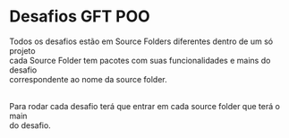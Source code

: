 <h1>Desafios GFT POO</h1>
Todos os desafios estão em Source Folders diferentes dentro de um só projeto <br>
cada Source Folder tem pacotes com suas funcionalidades e mains do desafio <br>correspondente
ao nome da source folder.

<br>Para rodar cada desafio terá que entrar em cada source folder que terá o main <br>do desafio.
